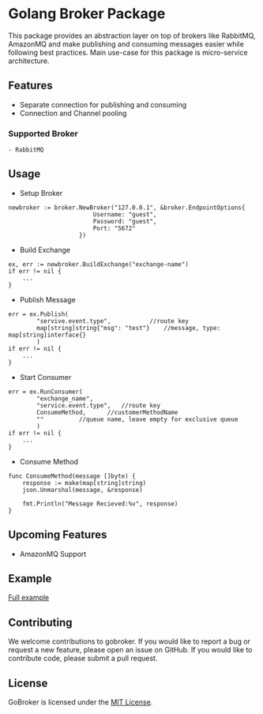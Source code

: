 # Golang Broker Package

This package provides an abstraction layer on top of brokers like RabbitMQ, AmazonMQ and make publishing and consuming messages easier while following best practices. Main use-case for this package is micro-service architecture.

## Features
- Separate connection for publishing and consuming
- Connection and Channel pooling

### Supported Broker
	- RabbitMQ

## Usage

- Setup Broker
```
newbroker := broker.NewBroker("127.0.0.1", &broker.EndpointOptions{
						Username: "guest", 
						Password: "guest", 
						Port: "5672"
					})
```

- Build Exchange
```
ex, err := newbroker.BuildExchange("exchange-name")
if err != nil {
	...
}
```

- Publish Message
```
err = ex.Publish(
		"servive.event.type", 			//route key
		map[string]string{"msg": "test"} 	//message, type: map[string]interface{}
		)
if err != nil {
	...
}	
```

- Start Consumer
```
err = ex.RunConsumer(
		"exchange_name", 
		"service.event.type", 	//route key
		ConsumeMethod, 		//customerMethodName
		"" 			//queue name, leave empty for exclusive queue
		)
if err != nil {
	...
}
```

- Consume Method
```
func ConsumeMethod(message []byte) {
	response := make(map[string]string)
	json.Unmarshal(message, &response) 

	fmt.Println("Message Recieved:%v", response)
}
```

## Upcoming Features
- AmazonMQ Support

## Example
[Full example](example/)

## Contributing
We welcome contributions to gobroker. If you would like to report a bug or request a new feature, please open an issue on GitHub. If you would like to contribute code, please submit a pull request.

## License
GoBroker is licensed under the [MIT License](LICENSE.md).